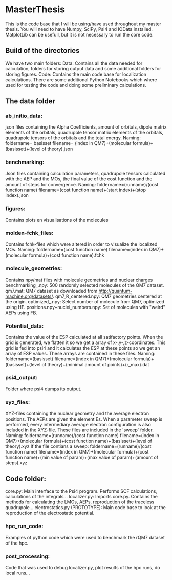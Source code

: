 # MasterThesis
This is the code base that I will be using/have used throughout my master thesis.
You will need to have Numpy, SciPy, Psi4 and IOData installed. MatplotLib can be usefull,
but it is not necessary to run the core code.

## Build of the directories
We have two main folders:
Data: Contains all the data needed for calculation, folders for storing output data and some additional folders for storing figures.
Code: Contains the main code base for localization calculations. There are some additional Python Notebooks which where used for testing the code and doing some preliminary calculations.

## The data folder

### ab_initio_data:
json files containing the Alpha Coefficients, amount of orbitals, dipole matrix elements of the orbitals, quadrupole tensor matrix elements of the orbitals, quadrupole tensors of the orbitals and the total energy.
Naming:
foldername= basisset
filename= (index in QM7)+(molecular formula)+(basisset)+(level of theory).json

### benchmarking:
Json files containing calculation parameters, quadrupole tensors calculated with the AEP and the MOs, the final value of the cost function and the amount of steps for convergence.
Naming:
foldername=(runname)/(cost function name)
filename=(cost function name)+(start index)+(stop index).json

### figures:
Contains plots en visualisations of the molecules

### molden-fchk_files:
Contains fchk-files which were altered in order to visualize the localized MOs.
Naming:
foldername=(cost function name)
filename=(index in QM7)+(molecular formula)+(cost function name).fchk

### molecule_geometries:
Contains npy/mat files with molecule geometries and nuclear charges
benchmarking_.npy: 500 randomly selected molecules of the QM7 dataset.
qm7.mat: QM7 dataset as downloaded from http://quantum-machine.org/datasets/.
qm7_R_centered.npy: QM7 geometries centered at the origin.
optimized_.npy: Select number of molecule from QM7, optimized using HF.
positions.npy+nuclei_numbers.npy: Set of molecules with "weird" AEPs using FB.

### Potential_data:
Contains the value of the ESP calculated at all satifactory points. When the grid is generated, we flatten it so we get a array of x-,y-,z-coordinates. This grid is fed into psi4 and it calculates the ESP at these points so we get an array of ESP values. These arrays are contained in these files.
Naming:
foldername=(basisset)
filename=(index in QM7)+(molecular formula)+(basisset)+(level of theory)+(minimal amount of points)+(r_max).dat

### psi4_output:
Folder where psi4 dumps its output.

### xyz_files:
XYZ-files containing the nuclear geometry and the average electron positions. The AEPs are given the element Es. When a parameter sweep is performed, every intermediary average electron configuration is also included in the XYZ-file. These files are included in the 'sweep' folder.
Naming:
foldername=(runname)/(cost function name)
filename=(index in QM7)+(molecular formula)+(cost function name)+(basisset)+(level of theory).xyz
If the file contians a sweep:
foldername=(runname)/(cost function name)
filename=(index in QM7)+(molecular formula)+(cost function name)+(min value of param)+(max value of param)+(amount of steps).xyz

## Code folder:
core.py: Main interface to the Psi4 program. Performs SCF calculations, calculations of the integrals...
localizer.py: Imports core.py. Contains the methods for calculating the LMOs, AEPs, reproduction of the traceless quadrupole...
electrostatics.py (PROTOTYPE): Main code base to look at the reproduction of the electrostatic potential.

### hpc_run_code:
Examples of python code which were used to benchmark the rQM7 dataset of the hpc.

### post_processing:
Code that was used to debug localizer.py, plot results of the hpc runs, do local runs...


